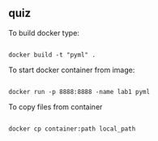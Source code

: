 ## quiz

To build docker type:
<pre><code>
docker build -t "pyml" .
</code></pre>

To start docker container from image:
<pre><code>
docker run -p 8888:8888 -name lab1 pyml
</code></pre>

To copy files from container
<pre><code>
docker cp container:path local_path
</code></pre>
